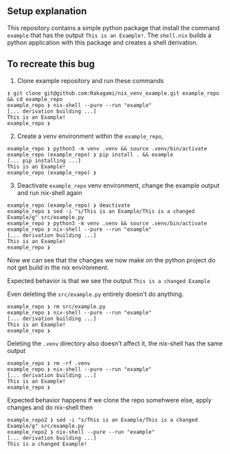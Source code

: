 ## Setup explanation

This repository contains a simple python package that install the command `example` that has the output `This is an Example!`. The `shell.nix` builds a python application with this package and creates a shell derivation.

## To recreate this bug

1. Clone example repository and run these commands

```
❯ git clone git@github.com:Rakagami/nix_venv_example.git example_repo && cd example_repo
example_repo ❯ nix-shell --pure --run "example"
[... derivation building ...]
This is an Example!
example_repo ❯
```

2. Create a venv environment within the `example_repo`, 

```
example_repo ❯ python3 -m venv .venv && source .venv/bin/activate
example_repo (example_repo) ❯ pip install . && example
[... pip installing ...]
This is an Example!
example_repo (example_repo) ❯
```

3. Deactivate `example_repo` venv environment, change the example output and run nix-shell again

```
example_repo (example_repo) ❯ deactivate
example_repo ❯ sed -i "s/This is an Example/This is a changed Example/g" src/example.py
example_repo ❯ python3 -m venv .venv && source .venv/bin/activate
example_repo ❯ nix-shell --pure --run "example"
[... derivation building ...]
This is an Example!
example_repo ❯
```

Now we can see that the changes we now make on the python project do not get build in the nix environment.

Expected behavior is that we see the output `This is a changed Example`

Even deleting the `src/example.py` entirely doesn't do anything.
```
example_repo ❯ rm src/example.py
example_repo ❯ nix-shell --pure --run "example"
[... derivation building ...]
This is an Example!
example_repo ❯
```

Deleting the `.venv` directory also doesn't affect it, the nix-shell has the same output

```
example_repo ❯ rm -rf .venv
example_repo ❯ nix-shell --pure --run "example"
[... derivation building ...]
This is an Example!
example_repo ❯
```

Expected behavior happens if we clone the repo somehwere else, apply changes and do nix-shell then

```
example_repo2 ❯ sed -i "s/This is an Example/This is a changed Example/g" src/example.py
example_repo2 ❯ nix-shell --pure --run "example"
[... derivation building ...]
This is a changed Example!
```
